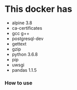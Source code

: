 # This docker has
- alpine 3.8
- ca-certificates
- gcc g++
- postgresql-dev
- gettext
- gzip
- python 3.6.8
- pip
- uwsgi
- pandas 1.1.5


### How to use

```

```
